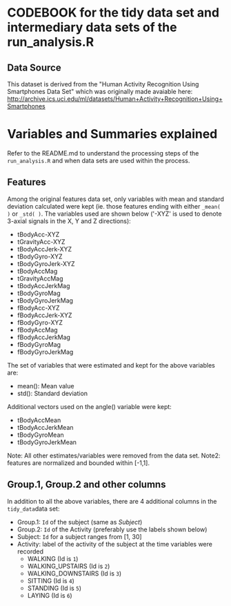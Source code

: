 CODEBOOK for the tidy data set and intermediary data sets of the run_analysis.R
===============================================================================

Data Source
-----------
This dataset is derived from the "Human Activity Recognition Using Smartphones Data Set" 
which was originally made avaiable here: 
http://archive.ics.uci.edu/ml/datasets/Human+Activity+Recognition+Using+Smartphones

Variables and Summaries explained
=================================
Refer to the README.md to understand the processing steps of the `run_analysis.R` and when data sets
are used within the process.

Features
--------
Among the original features data set, only variables with mean and standard deviation calculated were kept (ie. those features ending with either `_mean( )` or  `_std( )`.
The variables used are shown below ('-XYZ' is used to denote 3-axial signals in the X, Y and Z directions):

* tBodyAcc-XYZ
* tGravityAcc-XYZ
* tBodyAccJerk-XYZ
* tBodyGyro-XYZ
* tBodyGyroJerk-XYZ
* tBodyAccMag
* tGravityAccMag
* tBodyAccJerkMag
* tBodyGyroMag
* tBodyGyroJerkMag
* fBodyAcc-XYZ
* fBodyAccJerk-XYZ
* fBodyGyro-XYZ
* fBodyAccMag
* fBodyAccJerkMag
* fBodyGyroMag
* fBodyGyroJerkMag

The set of variables that were estimated and kept for the above variables are:
* mean(): Mean value
* std(): Standard deviation

Additional vectors used on the angle() variable were kept:

* tBodyAccMean
* tBodyAccJerkMean
* tBodyGyroMean
* tBodyGyroJerkMean

Note: All other estimates/variables were  removed from the data set.
Note2: features are normalized and bounded within [-1,1].

Group.1, Group.2 and other columns
----------------------------------
In addition to all the above variables,  there are 4 additional columns in the `tidy_data`data set:
* Group.1: `Id` of the subject (same as _Subject_)
* Group.2: `Id` of the Activity (preferably use the labels shown below)
* Subject: `Id` for a subject ranges from [1, 30]
* Activity: label of the activity of the subject at the time variables were recorded
   -  WALKING (Id is `1`)
   -  WALKING_UPSTAIRS (Id is `2`)
   -  WALKING_DOWNSTAIRS (Id is `3`)
   -  SITTING (Id is `4`)
   -  STANDING (Id is `5`)
   -  LAYING (Id is `6`)
